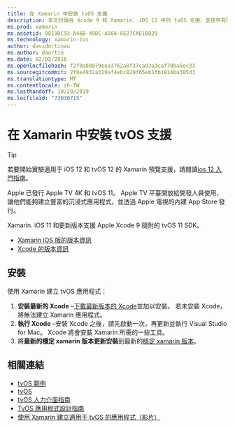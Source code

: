 ```yaml
---
title: 在 Xamarin 中安裝 tvOS 支援
description: 本文討論在 Xcode 9 和 Xamarin. iOS 11 中的 tvOS 支援，並提供有關如何設定以 Xamarin 開發 tvOS 應用程式的簡短指示。
ms.prod: xamarin
ms.assetid: 0819DC93-A46B-49DC-A566-8E27CAE1B829
ms.technology: xamarin-ios
author: davidortinau
ms.author: daortin
ms.date: 02/02/2018
ms.openlocfilehash: f2f0ab8079eea3762a8f37ca93a3caf70ba5ec33
ms.sourcegitcommit: 2fbe4932a319af4ebc829f65eb1fb1816ba305d3
ms.translationtype: MT
ms.contentlocale: zh-TW
ms.lasthandoff: 10/29/2019
ms.locfileid: "73030715"
---
```

# <a name="installing-tvos-support-in-xamarin"></a>在 Xamarin 中安裝 tvOS 支援

> [!TIP]
> 若要開始實驗適用于 iOS 12 和 tvOS 12 的 Xamarin 預覽支援，請閱讀[ios 12 入門指南](~/ios/platform/introduction-to-ios12/get-started.md)。

Apple 已發行 Apple TV 4K 和 tvOS 11。 Apple TV 平臺開放給開發人員使用，讓他們能夠建立豐富的沉浸式應用程式，並透過 Apple 電視的內建 App Store 發行。

Xamarin. iOS 11 和更新版本支援 Apple Xcode 9 隨附的 tvOS 11 SDK。

- [Xamarin iOS 版的版本資訊](https://docs.microsoft.com/xamarin/ios/release-notes/)
- [Xcode 的版本資訊](https://developer.apple.com/library/content/releasenotes/DeveloperTools/RN-Xcode/Chapters/Introduction.html#//apple_ref/doc/uid/TP40001051-CH1-SW876)

## <a name="installation"></a>安裝

使用 Xamarin 建立 tvOS 應用程式：

1. **安裝最新的 Xcode** –[下載最新版本的 Xcode](https://developer.apple.com/xcode/download/)並加以安裝。 若未安裝 Xcode，將無法建立 Xamarin 應用程式。 
2. **執行 Xcode** –安裝 Xcode 之後，請先啟動一次，再更新並執行 Visual Studio for Mac。 Xcode 將會安裝 Xamarin 所需的一些工具。
3. 將**最新的穩定 xamarin 版本更新安裝**到最新的[穩定 xamarin 版本](https://github.com/xamarin/recipes/tree/master/Recipes/cross-platform/ide/change_updates_channel)。

## <a name="related-links"></a>相關連結

- [tvOS 範例](https://docs.microsoft.com/samples/browse/?products=xamarin&term=Xamarin.iOS+tvOS)
- [tvOS](https://developer.apple.com/tvos/)
- [tvOS 人力介面指南](https://developer.apple.com/tvos/human-interface-guidelines/)
- [TvOS 應用程式設計指南](https://developer.apple.com/library/prerelease/tvos/documentation/General/Conceptual/AppleTV_PG/)
- [使用 Xamarin 建立適用于 tvOS 的應用程式（影片）](https://university.xamarin.com/lightninglectures/tvos-with-xamarin)
